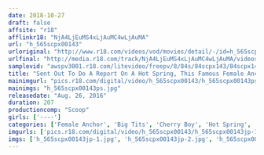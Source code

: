 ```yaml
---
date: 2018-10-27
draft: false
affsite: "r18"
afflinkr18: "NjA4LjEuMS4xLjAuMC4wLjAuMA"
url: "h_565scpx00143"
urloriginal: "http://www.r18.com/videos/vod/movies/detail/-/id=h_565scpx00143"
urlfinal: "http://media.r18.com/track/NjA4LjEuMS4xLjAuMC4wLjAuMA/videos/vod/movies/detail/-/id=h_565scpx00143"
samplevid: "awspv3001.r18.com/litevideo/freepv/8/84s/84scpx143/84scpx143_dmb_w.mp4"
title: "Sent Out To Do A Report On A Hot Spring, This Famous Female Anchor Keeps Flashing Me! (It's For TV But She's Totally Naked Under Her Towel!) I Couldn't Help Myself... I Got Hard... And When She Noticed, I Got My Cherry Popped By A Celebrity!"
mainimgurl: "pics.r18.com/digital/video/h_565scpx00143/h_565scpx00143ps.jpg"
mainimgs: "h_565scpx00143ps.jpg"
releasedate: "Aug. 26, 2016"
duration: 207
productioncomp: "Scoop"
girls: ['----']
categories: ['Female Anchor', 'Big Tits', 'Cherry Boy', 'Hot Spring', 'Creampie', 'Hi-Def']
imgurls: ['pics.r18.com/digital/video/h_565scpx00143/h_565scpx00143jp-1.jpg', 'pics.r18.com/digital/video/h_565scpx00143/h_565scpx00143jp-2.jpg', 'pics.r18.com/digital/video/h_565scpx00143/h_565scpx00143jp-3.jpg', 'pics.r18.com/digital/video/h_565scpx00143/h_565scpx00143jp-4.jpg', 'pics.r18.com/digital/video/h_565scpx00143/h_565scpx00143jp-5.jpg', 'pics.r18.com/digital/video/h_565scpx00143/h_565scpx00143jp-6.jpg', 'pics.r18.com/digital/video/h_565scpx00143/h_565scpx00143jp-7.jpg', 'pics.r18.com/digital/video/h_565scpx00143/h_565scpx00143jp-8.jpg', 'pics.r18.com/digital/video/h_565scpx00143/h_565scpx00143jp-9.jpg', 'pics.r18.com/digital/video/h_565scpx00143/h_565scpx00143jp-10.jpg', 'pics.r18.com/digital/video/h_565scpx00143/h_565scpx00143jp-11.jpg', 'pics.r18.com/digital/video/h_565scpx00143/h_565scpx00143jp-12.jpg', 'pics.r18.com/digital/video/h_565scpx00143/h_565scpx00143jp-13.jpg', 'pics.r18.com/digital/video/h_565scpx00143/h_565scpx00143jp-14.jpg', 'pics.r18.com/digital/video/h_565scpx00143/h_565scpx00143jp-15.jpg', 'pics.r18.com/digital/video/h_565scpx00143/h_565scpx00143jp-16.jpg', 'pics.r18.com/digital/video/h_565scpx00143/h_565scpx00143jp-17.jpg', 'pics.r18.com/digital/video/h_565scpx00143/h_565scpx00143jp-18.jpg', 'pics.r18.com/digital/video/h_565scpx00143/h_565scpx00143jp-19.jpg', 'pics.r18.com/digital/video/h_565scpx00143/h_565scpx00143jp-20.jpg']
imgs: ['h_565scpx00143jp-1.jpg', 'h_565scpx00143jp-2.jpg', 'h_565scpx00143jp-3.jpg', 'h_565scpx00143jp-4.jpg', 'h_565scpx00143jp-5.jpg', 'h_565scpx00143jp-6.jpg', 'h_565scpx00143jp-7.jpg', 'h_565scpx00143jp-8.jpg', 'h_565scpx00143jp-9.jpg', 'h_565scpx00143jp-10.jpg', 'h_565scpx00143jp-11.jpg', 'h_565scpx00143jp-12.jpg', 'h_565scpx00143jp-13.jpg', 'h_565scpx00143jp-14.jpg', 'h_565scpx00143jp-15.jpg', 'h_565scpx00143jp-16.jpg', 'h_565scpx00143jp-17.jpg', 'h_565scpx00143jp-18.jpg', 'h_565scpx00143jp-19.jpg', 'h_565scpx00143jp-20.jpg']
---
```

